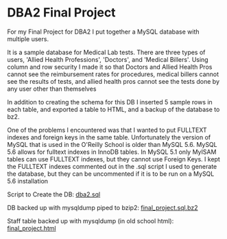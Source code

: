 # DBA2 Final Project

 For my Final Project for DBA2 I put together a MySQL database with multiple users.

It is a sample database for Medical Lab tests. There are three types of users, 'Allied Health Professions', 'Doctors', and 'Medical Billers'. Using column and row security I made it so that Doctors and Allied Health Pros cannot see the reimbursement rates for procedures, medical billers cannot see the results of tests, and allied health pros cannot see the tests done by any user other than themselves

In addition to creating the schema for this DB I inserted 5 sample rows in each table, and exported a table to HTML, and a backup of the database to bz2.

One of the problems I encountered was that I wanted to put FULLTEXT indexes and foreign keys in the same table. Unfortunately the version of MySQL that is used in the O'Reilly School is older than MySQL 5.6. MySQL 5.6 allows for fulltext indexes in InnoDB tables. In MySQL 5.1 only MyISAM tables can use FULLTEXT indexes, but they cannot use Foreign Keys. I kept the FULLTEXT indexes commented out in the .sql script I used to generate the database, but they can be uncommented if it is to be run on a MySQL 5.6 installation

Script to Create the DB: [dba2.sql](https://github.com/kleinjoshuaa/UIUC_Certificate/tree/master/dba2_files/dba2.sql)

DB backed up with mysqldump piped to bzip2: [final_project.sql.bz2](https://github.com/kleinjoshuaa/UIUC_Certificate/tree/master/dba2_files/final_project.sql.bz2)

Staff table backed up with mysqldump (in old school html): [final_project.html](http://github.com/kleinjoshuaa/UIUC_Certificate/tree/master/dba2_files/final_project.html)
